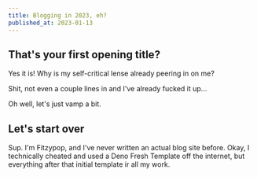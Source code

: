 ```yaml
---
title: Blogging in 2023, eh?
published_at: 2023-01-13
---
```


## That's your first opening title?

Yes it is! Why is my self-critical lense already peering in on me?

Shit, not even a couple lines in and I've already fucked it up...

Oh well, let's just vamp a bit.

## Let's start over

Sup. I'm Fitzypop, and I've never written an actual blog site before. Okay, 
I technically cheated and used a Deno Fresh Template off the internet, but
everything after that initial template ir all my work.
